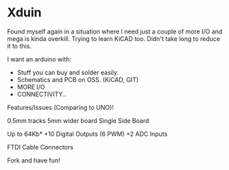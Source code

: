 Xduin
=====

Found myself again in a situation where I need just a couple of more I/O
and mega is kinda overkill. Trying to learn KiCAD too.
Didn't take long to reduce it to this.

I want an arduino with:

* Stuff you can buy and solder easily.
* Schematics and PCB on OSS. (KiCAD, GIT)
* MORE I/O
* CONNECTIVITY..


Features/Issues (Comparing to UNO)!

0.5mm tracks
5mm wider board
Single Side Board

Up to 64Kb*
+10 Digital Outputs (6 PWM)
+2 ADC Inputs

FTDI Cable Connectors


Fork and have fun!



